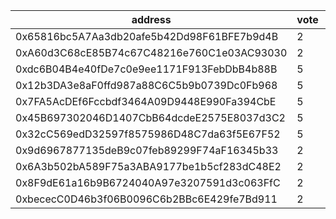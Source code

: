 address|vote|timestamp|signature
---|---|---|---
0x65816bc5A7Aa3db20afe5b42Dd98F61BFE7b9d4B|2|1616505755|0x124fe6d3e850ec5c8c8aea97d91e374d9e73f6afa88a19591d7637c632435bdf092ba1fcffd315078bcea4cbae65bb0a2f3d616c7f56e57c3df773ce740c9e101c
0xA60d3C68cE85B74c67C48216e760C1e03AC93030|2|1616507260|0xfe9ec2fa43d253f0ddc8f98fd6e3afa866d4a6c5388e563f4625c7edd84e547e4cf6a72b4ae613b070c14220e09996fc38309685f0bc996d17a9ea89823775581b
0xdc6B04B4e40fDe7c0e9ee1171F913FebDbB4b88B|5|1616507316|0xd3c811752eefff11be2b616ab5fe9f0711fa362f8122839e7bc3efdd3904d05307d9215520d3c3d3a5cb3028ef836e5fdbc044543f8026eccd6a0796404632441c
0x12b3DA3e8aF0ffd987a88C6C5b9b0739Dc0Fb968|5|1616512579|0xd3db9e495f5aa11ee5da5d262cc8d4442a792c9e77928bee5d91d7166b0709633d53e2bbec57dc35414bbd963293da3ab53ff7caa10c71d70abbf9af99b0259f1b
0x7FA5AcDEf6Fccbdf3464A09D9448E990Fa394CbE|5|1616514117|0x05624c66bde9cad7db62c97d6a7db9a697c456f531eb8c8775cbcf01e88b909d454e2e92441e5e21191b217ff6ec92e7d337b84ab57144cb788b2c99fa2843441b
0x45B697302046D1407CbB64dcdeE2575E8037d3C2|5|1616514155|0x82d26204a043fe6b3cec8c78edacfeac541655b1c21a417d9cef94fb98c9771210819ba917783ffcb6b3795905baf89fb0f7d7ae22b39e1f812afa0f36338b2a1c
0x32cC569edD32597f8575986D48C7da63f5E67F52|5|1616558474|0x904bfbfd6ffdd3069c26222e2caeddd4fe12f0d6e42520f31af6e304a036b7cc2695616cb53ab473dad73b0b88a70dd3a84d0df3b215b2e355928613dbea402d1b
0x9d6967877135deB9c07feb89299F74aF16345b33|2|1616580308|0x3e901781898f40c9bc5ee0c6401e2df28d49992e4c28f003c41581db77d1323654dd943c7d54f69592814d3f3823e3ced680951f7538a158836fbf88e0e951bf1c
0x6A3b502bA589F75a3ABA9177be1b5cf283dC48E2|2|1616580316|0xbdc73bdad68dae7b7a697314a848eb154b2973a80e15c110206e2752a72a2d17795a4968a73d77bf3fc648a84fb6f9886ffce0a1ae7aaea0e8f4c94932b9192b1b
0x8F9dE61a16b9B6724040A97e3207591d3c063FfC|2|1616580331|0x5c21dc4ef38438381fc79fe283d99f1ec7b25cb058dabef866b8465317a1ec901f6aa14648287ea642c487e5432578fe15560e128005ed3a489533d7feb047131b
0xbececC0D46b3f06B0096C6b2BBc6E429fe7Bd911|2|1616584556|0x49ba5afafa8f5d6b24ec55f43839cb69c4c515bb152e005243a0feabd4a410fc55f17a69831bfe228f71f3504d2889ff703bbf9ebf36559cef4de162a9f215d51b
